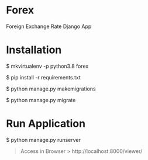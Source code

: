 # Forex
Foreign Exchange Rate Django App

#  Installation
$ mkvirtualenv -p python3.8 forex

$ pip install -r requirements.txt

$ python manage.py makemigrations

$ python manage.py migrate


#  Run Application
$ python manage.py runserver

> Access in Browser > http://localhost:8000/viewer/


